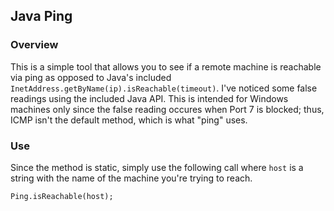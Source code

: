 ## Java Ping

### Overview
This is a simple tool that allows you to see if a remote machine is reachable
via ping as opposed to Java's included `InetAddress.getByName(ip).isReachable(timeout)`.
I've noticed some false readings using the included Java API. This is intended
for Windows machines only since the false reading occures when Port 7 is
blocked; thus, ICMP isn't the default method, which is what "ping" uses.

### Use
Since the method is static, simply use the following call where `host` is a string with
the name of the machine you're trying to reach.

`Ping.isReachable(host);`